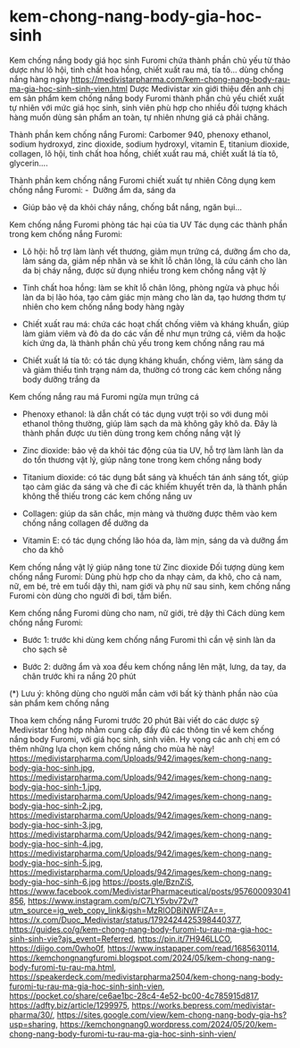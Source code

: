 # kem-chong-nang-body-gia-hoc-sinh
Kem chống nắng body giá học sinh Furomi chứa thành phần chủ yếu từ thảo dược như lô hội, tinh chất hoa hồng, chiết xuất rau má, tía tô… dùng chống nắng hàng ngày
https://medivistarpharma.com/kem-chong-nang-body-rau-ma-gia-hoc-sinh-sinh-vien.html
Dược Medivistar xin giới thiệu đến anh chị em sản phẩm kem chống nắng body Furomi thành phần chủ yếu chiết xuất tự nhiên với mức giá học sinh, sinh viên phù hợp cho nhiều đối tượng khách hàng muốn dùng sản phẩm an toàn, tự nhiên nhưng giá cả phải chăng.

Thành phần kem chống nắng Furomi:
Carbomer 940, phenoxy ethanol, sodium hydroxyd, zinc dioxide, sodium hydroxyl, vitamin E, titanium dioxide, collagen, lô hội, tinh chất hoa hồng, chiết xuất rau má, chiết xuất lá tía tô, glycerin….



Thành phần kem chống nắng Furomi chiết xuất tự nhiên
Công dụng kem chống nắng Furomi:
-  Dưỡng ẩm da, sáng da

- Giúp bảo vệ da khỏi cháy nắng, chống bắt nắng, ngăn bụi…


Kem chống nắng Furomi phòng tác hại của tia UV
Tác dụng các thành phần trong kem chống nắng Furomi:
- Lô hội: hỗ trợ làm lành vết thương, giảm mụn trứng cá, dưỡng ẩm cho da, làm sáng da, giảm nếp nhăn và se khít lỗ chân lông, là cứu cánh cho làn da bị cháy nắng, được sử dụng nhiều trong kem chống nắng vật lý

- Tinh chất hoa hồng: làm se khít lỗ chân lông, phòng ngừa và phục hồi làn da bị lão hóa, tạo cảm giác mịn màng cho làn da, tạo hương thơm tự nhiên cho kem chống nắng body hàng ngày

- Chiết xuất rau má: chứa các hoạt chất chống viêm và kháng khuẩn, giúp làm giảm viêm và đỏ da do các vấn đề như mụn trứng cá, viêm da hoặc kích ứng da, là thành phần chủ yếu trong kem chống nắng rau má

- Chiết xuất lá tía tô: có tác dụng kháng khuẩn, chống viêm, làm sáng da và giảm thiểu tình trạng nám da, thường có trong các kem chống nắng body dưỡng trắng da



Kem chống nắng rau má Furomi ngừa mụn trứng cá
- Phenoxy ethanol: là dẫn chất có tác dụng vượt trội so với dung môi ethanol thông thường, giúp làm sạch da mà không gây khô da. Đây là thành phần được ưu tiên dùng trong kem chống nắng vật lý

- Zinc dioxide: bảo vệ da khỏi tác động của tia UV, hỗ trợ làm lành làn da do tổn thương vật lý, giúp nâng tone trong kem chống nắng body

- Titanium dioxide: có tác dụng bắt sáng và khuếch tán ánh sáng tốt, giúp tạo cảm giác da sáng và che đi các khiếm khuyết trên da, là thành phần không thể thiếu trong các kem chống nắng uv

- Collagen: giúp da săn chắc, mịn màng và thường được thêm vào kem chống nắng collagen để dưỡng da

- Vitamin E: có tác dụng chống lão hóa da, làm mịn, sáng da và dưỡng ẩm cho da khô



Kem chống nắng vật lý giúp nâng tone từ Zinc dioxide
Đối tượng dùng kem chống nắng Furomi:
Dùng phù hợp cho da nhạy cảm, da khô, cho cả nam, nữ, em bé, trẻ em tuổi dậy thì, nam giới và phụ nữ sau sinh, kem chống nắng Furomi còn dùng cho người đi bơi, tắm biển.


Kem chống nắng Furomi dùng cho nam, nữ giới, trẻ dậy thì
Cách dùng kem chống nắng Furomi:
- Bước 1: trước khi dùng kem chống nắng Furomi thì cần vệ sinh làn da cho sạch sẽ

- Bước 2: dưỡng ẩm và xoa đều kem chống nắng lên mặt, lưng, da tay, da chân trước khi ra nắng 20 phút

(*) Lưu ý: không dùng cho người mẫn cảm với bất kỳ thành phần nào của sản phẩm kem chống nắng



Thoa kem chống nắng Furomi trước 20 phút
Bài viết do các dược sỹ Medivistar tổng hợp nhằm cung cấp đầy đủ các thông tin về kem chống nắng body Furomi, với giá học sinh, sinh viên. Hy vọng các anh chị em có thêm những lựa chọn kem chống nắng cho mùa hè này!
https://medivistarpharma.com/Uploads/942/images/kem-chong-nang-body-gia-hoc-sinh.jpg, https://medivistarpharma.com/Uploads/942/images/kem-chong-nang-body-gia-hoc-sinh-1.jpg, https://medivistarpharma.com/Uploads/942/images/kem-chong-nang-body-gia-hoc-sinh-2.jpg, https://medivistarpharma.com/Uploads/942/images/kem-chong-nang-body-gia-hoc-sinh-3.jpg, https://medivistarpharma.com/Uploads/942/images/kem-chong-nang-body-gia-hoc-sinh-4.jpg, https://medivistarpharma.com/Uploads/942/images/kem-chong-nang-body-gia-hoc-sinh-5.jpg, https://medivistarpharma.com/Uploads/942/images/kem-chong-nang-body-gia-hoc-sinh-6.jpg
https://posts.gle/BznZiS, https://www.facebook.com/MedivistarPharmaceutical/posts/957600093041856, https://www.instagram.com/p/C7LY5vbv72v/?utm_source=ig_web_copy_link&igsh=MzRlODBiNWFlZA==, https://x.com/Duoc_Medivistar/status/1792424425398440377, https://guides.co/g/kem-chong-nang-body-furomi-tu-rau-ma-gia-hoc-sinh-sinh-vie?ajs_event=Referred, https://pin.it/7H946LLCO, https://diigo.com/0who0f, https://www.instapaper.com/read/1685630114, https://kemchongnangfuromi.blogspot.com/2024/05/kem-chong-nang-body-furomi-tu-rau-ma.html, https://speakerdeck.com/medivistarpharma2504/kem-chong-nang-body-furomi-tu-rau-ma-gia-hoc-sinh-sinh-vien, https://pocket.co/share/ce6ae1bc-28c4-4e52-bc00-4c785915d817, https://adfty.biz/article/1299975, https://works.bepress.com/medivistar-pharma/30/, https://sites.google.com/view/kem-chong-nang-body-gia-hs?usp=sharing, https://kemchongnang0.wordpress.com/2024/05/20/kem-chong-nang-body-furomi-tu-rau-ma-gia-hoc-sinh-sinh-vien/ 
